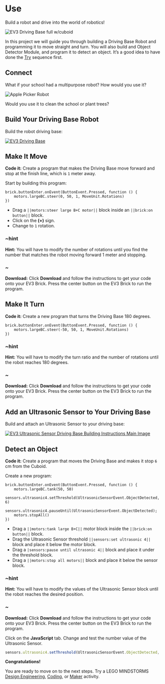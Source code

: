# Use

Build a robot and drive into the world of robotics!

![EV3 Driving Base full w/cuboid](/static/getting-started/EV3_GettingStarted_13.jpg)

In this project we will guide you through building a Driving Base Robot and programming it to move straight and turn. You will also build and Object Detector Module, and program it to detect an object. It’s a good idea to have done the [Try](/getting-started/try) sequence first.

## Connect

What if your school had a multipurpose robot? How would you use it?

![Apple Picker Robot](/static/getting-started/02_ApplePickerRobot.jpg)

Would you use it to clean the school or plant trees?

## Build Your Driving Base Robot

Build the robot driving base:

[![EV3 Driving Base](/static/lessons/common/ev3-driving-base.jpg)](https://le-www-live-s.legocdn.com/sc/media/lessons/mindstorms-ev3/building-instructions/ev3-rem-driving-base-79bebfc16bd491186ea9c9069842155e.pdf)

## Make It Move

**Code it:** Create a program that makes the Driving Base move forward and stop at the finish line, which is ``1`` meter away.

Start by building this program:

```blocks
brick.buttonEnter.onEvent(ButtonEvent.Pressed, function () {
    motors.largeBC.steer(0, 50, 1, MoveUnit.Rotations)
})
```

* Drag a ``||motors:steer large B+C motor||`` block inside an ``||brick:on button||`` block.
* Click on the **(+)** sign.
* Change to ``1`` rotation.

### ~hint

**Hint:** You will have to modify the number of rotations until you find the number that matches the robot moving forward 1 meter and stopping.

### ~

**Download:** Click **Download** and follow the instructions to get your code onto your EV3 Brick. Press the center button on the EV3 Brick to run the program.

## Make It Turn

**Code it:** Create a new program that turns the Driving Base 180 degrees.

```blocks
brick.buttonEnter.onEvent(ButtonEvent.Pressed, function () {
    motors.largeBC.steer(-50, 50, 1, MoveUnit.Rotations)
})
```

### ~hint

**Hint:** You will have to modify the turn ratio and the number of rotations until the robot reaches 180 degrees.

### ~

**Download:** Click **Download** and follow the instructions to get your code onto your EV3 Brick. Press the center button on the EV3 Brick to run the program.

## Add an Ultrasonic Sensor to Your Driving Base

Build and attach an Ultrasonic Sensor to your driving base:

[![EV3 Ultrasonic Sensor Driving Base Building Instructions Main Image](/static/lessons/common/ev3-ultrasonic-sensor-driving-base.jpg)](https://le-www-live-s.legocdn.com/sc/media/lessons/mindstorms-ev3/building-instructions/ev3-ultrasonic-sensor-driving-base-61ffdfa461aee2470b8ddbeab16e2070.pdf)

## Detect an Object

**Code it:**  Create a program that moves the Driving Base and makes it stop ``6`` cm from the Cuboid.

Create a new program:

```blocks
brick.buttonEnter.onEvent(ButtonEvent.Pressed, function () {
    motors.largeBC.tank(50, 50)
    sensors.ultrasonic4.setThreshold(UltrasonicSensorEvent.ObjectDetected, 6)
    sensors.ultrasonic4.pauseUntil(UltrasonicSensorEvent.ObjectDetected);
    motors.stopAll()
})
```

* Drag a ``||motors:tank large B+C||`` motor block inside the ``||brick:on button||`` block.
* Drag the Ultrasonic Sensor threshold ``||sensors:set ultrasonic 4||``  block and place it below the motor block.
* Drag a ``|sensors:pause until ultrasonic 4||`` block and place it under the threshold block.
* Drag a ``||motors:stop all motors||`` block and place it below the sensor block.

### ~hint

**Hint:** You will have to modify the values of the Ultrasonic Sensor block until the robot reaches the desired position.

### ~

**Download:** Click **Download** and follow the instructions to get your code onto your EV3 Brick. Press the center button on the EV3 Brick to run the program.

Click on the **JavaScript** tab. Change and test the number value of the Ultrasonic
Sensor.

```typescript
sensors.ultrasonic4.setThreshold(UltrasonicSensorEvent.ObjectDetected, 10)
```

**Congratulations!**

You are ready to move on to the next steps.
Try a LEGO MINDSTORMS [Design Engineering](/design-engineering), [Coding](/coding), or [Maker](/maker) activity.
